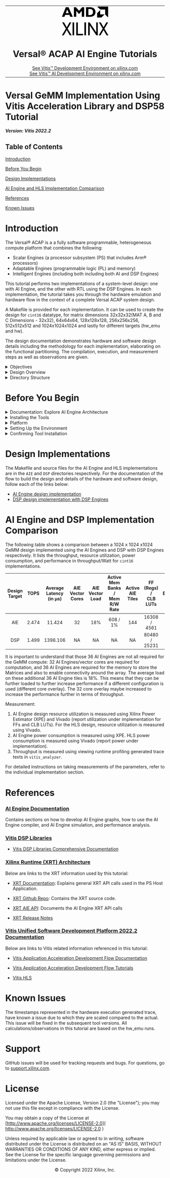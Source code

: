 ﻿<table class="sphinxhide" width="100%">
 <tr width="100%">
    <td align="center"><img src="https://raw.githubusercontent.com/Xilinx/Image-Collateral/main/xilinx-logo.png" width="30%"/><h1>Versal® ACAP AI Engine Tutorials</h1>
    <a href="https://www.xilinx.com/products/design-tools/vitis.html">See Vitis™ Development Environment on xilinx.com</br></a>
    <a href="https://www.xilinx.com/products/design-tools/vitis/vitis-ai.html">See Vitis™ AI Development Environment on xilinx.com</a>
    </td>
 </tr>
</table>

# Versal GeMM Implementation Using Vitis Acceleration Library and DSP58 Tutorial

***Version: Vitis 2022.2***

## Table of Contents

[Introduction](#introduction)

[Before You Begin](#Before-you-Begin)

[Design Implementations](#Design-Implementations)

[AI Engine and HLS Implementation Comparison](#AI-Engine-and-HLS-Implementation-Comparison)

[References](#References)

[Known Issues](#Known-Issues)

# Introduction

The Versal® ACAP is a a fully software programmable, heterogeneous compute platform that combines the following:

- Scalar Engines (a processor subsystem (PS) that includes Arm® processors)
- Adaptable Engines (programmable logic (PL) and memory)
- Intelligent Engines (including both including both AI and DSP Engines)

This tutorial performs two implementations of a system-level design: one with AI Engine, and the other with RTL using the DSP Engines. In each implementation, the tutorial takes you through the hardware emulation and hardware flow in the context of a complete Versal ACAP system design.

A Makefile is provided for each implementation. It can be used to create the design for `cint16` datatype, for matrix dimensions 32x32x32(MAT A, B and C Dimensions - 32x32), 64x64x64, 128x128x128, 256x256x256, 512x512x512 and 1024x1024x1024 and lastly for different targets (hw_emu and hw).

The design documentation demonstrates hardware and software design details including the methodology for each implementation, elaborating on the functional partitioning. The compilation, execution, and measurement steps as well as observations are given.

<details>
  <summary>Objectives</summary> 
	
## Objectives

After completing the tutorial, you should be able to:

* Develop a system-level GeMM design by identifying an algorithm and deploying it on AI Engines or PL and DSP Engines. 
* Build a complete system design by going through the following steps in the Vitis flow:
  * Create the AI Engine Adaptive Data Flow API (ADF) graph.
  * Compile the A72 host application and compiling PL kernels.
  * Use the Vitis compiler (V++) to link the AI Engine and HLS kernels with the platform.
  * Package the design.
  * Run the design through the hardware emulation and hardware flow in a mixed SystemC/RTL cycle-accurate/QEMU-based simulator.
* Understand graph control APIs for AI Engine implementation and HLS APIs for controlling HLS/PL kernels.
* Understand the methodological differences between a design created using AI Engines and a design created using PL and DSP Engines.
* Understand metrics including utilization, performance/throughput, and power across various instances of FFT arrays of different dimensions.

</details>

<details>
  <summary>Design Overview</summary> 
 
## Design Overview

### AIE
In this design, the multiplication of 2 square matrices(MatA and MatB) is done using a 32-AIE core overlay. MatA is
divided into 8 x 4 blocks and MatB into 4 x 8 blocks. MatA input is provided 1x4 block at a time, using 4 input streams,
and MatB is provided using 32 input streams for each 4x8 blocks. Output Matrix MatC is divided into 8x8 blocks and is given out
as 1x8block at a time using 8 output streams. 32 core overlay is chosen to keep the core overlay same across all Matrx
Dimensions, 32x32x32-64x64x64 onwards to 1024x1024x1024 and keep the performance high.

### DSP
In this design, Matrix Multiplication is implemented using Systolic array of 1024 DSP58 Engines. There are 32 DSP58 cascade chains, 
each chain having 32 DSP58s. Matrix-Matrix Multiplication is decomposed into Matrix-Vector multiplication. One Matrix B column vector
is multiplied by each Row of Matrix A. This is achieved by broadcasting Matrix B column vector to DSPs at same position in each
cascade chain, while all 1K elements of Matrix A are read and each element drives one Port A of DSP58. One cascade chain implements
One column vector and one row vector multiplication. This operation completes in 32 clocks.

Thus 32x32 matrix is the basic matrix multiplication unit. Larger matrices are broken down into submatrices of size 32x32, and each 
32x32 submatrix of Matrix A is multiplied with each submatrix of Matrix B. For larger matrix multiplication, partial sum needs to be 
stored, read back, added to the new value and stored back.

</details>

<details>
  <summary>Directory Structure</summary> 
	
## Directory Structure

```
GeMM_AIEvsDSP
|__AIE......................contains AI Engine implementation
|    |Makefile....................with recipes for each step of the design compilation
|    |images......................contains images used for AI Engine Design documentation
|    |description.json............required for internal regression 
|    |multi_params.json...........required for internal regression 
|    |build.......................created and contains subfolders from design build
|    |design......................contains source and include files
|    |      |aie_src....................contains all the aie source files and aiesimulator input files
|    |      |      |aiesim_data.................contains all the files for the aiesimulator input
|    |      |pl_src.....................contains all the data mover source files
|    |      |host_app_src...............contains host application source files
|    |      |system_configs.............contains all system configuration files
|    |      |profiling_configs..........contains xrt.ini file
|    |      |exec_files.................contains hw_emu launch script
|    |      |vivado_metrics_scripts.....contains script for reporting utilisation and power from vivado
|__DSP......................contains DSP implementation targeting DSP Engines
|    |Makefile....................with recipes for each step of the design compilation
|    |images......................contains images used for DSP Design documentation
|    |description.json............required for XOAH
|    |multi_params.json...........required for XOAH
|    |build.......................created and contains subfolders from design build
|    |design......................contains source and include files
|    |      |pl_src.....................contains all GeMM and data mover source files
|    |      |host_app_src...............contains host application source files
|    |      |system_configs.............contains all system configuration files
|    |      |profiling_configs..........contains xrt.ini file
|    |      |exec_files.................contains hw_emu launch script
|    |      |vivado_metrics_scripts.....contains script for reporting utilisation and power from vivado
```
</details>

# Before You Begin

<details>
	
<summary>Documentation: Explore AI Engine Architecture</summary> 

## Documentation: Explore AI Engine Architecture

* [AI Engine Development Design Process](https://www.xilinx.com/support/documentation-navigation/design-process/ai-engine-development.html)

* [AM009 AI Engine Architecture Manual](https://www.xilinx.com/support/documentation/architecture-manuals/am009-versal-ai-engine.pdf)

* [Versal ACAP AI Engines for Dummies](https://forums.xilinx.com/t5/Design-and-Debug-Techniques-Blog/Versal-ACAP-AI-Engines-for-Dummies/ba-p/1132493)

</details>

<details>
<summary>Installing the Tools</summary> 
	
## Installing the Tools

* [AI Engine Tools Lounge](https://www.xilinx.com/member/versal_ai_tools_ea.html)

* [AI Engine Documentation](https://www.xilinx.com/products/design-tools/vitis/vitis-ai.html)

To build and run the GeMM tutorial (AI Engine and HLS implementations), perform the following steps:

* Install the [Vitis Software Platform](https://www.xilinx.com/products/design-tools/vitis/vitis-platform.html).

* Obtain licenses for AI Engine tools.

* Follow the instructions in [Installing Xilinx Runtime and Platforms](https://docs.xilinx.com/r/en-US/ug1393-vitis-application-acceleration/Installing-Xilinx-Runtime-and-Platforms) (XRT).

* Download and set up the [VCK190 Vitis Platform](https://www.xilinx.com/member/vck190_headstart.html#docs).

</details>

<details>
<summary>Platform</summary> 

## Platform

Before beginning the tutorial, make sure you have read and followed the [Vitis Software Platform Release Notes (v2022.2)](https://docs.xilinx.com/r/en-US/ug1393-vitis-application-acceleration/Vitis-Software-Platform-Release-Notes) for setting up software and installing the VCK190 base platform.

This tutorial targets the [VCK190 production board](https://www.xilinx.com/products/boards-and-kits/vck190.html). If you have already purchased this board, download the necessary files from the lounge and ensure you have the correct licenses installed. If you do not have a board and the required license, contact your Xilinx sales contact.

</details>

<details>
<summary>Setting Up the Environment</summary>
 
## Setting up the Environment

When the elements of the Vitis software platform are installed, update the shell environment script. Set the environment variables to your system-specific paths.

To set up XRT, if you have not done this already, run the following command:

```
* source \<XRT-Location\>/setup.sh
```

In the design directory of each implementation, edit `sample_env_setup.sh` script with your file paths, then source the environment script: 

```bash
source sample_env_setup.sh
``` 

The script sets up the environment variables and sources scripts explained below:

1. The `PLATFORM_REPO_PATHS` environment variable is based on where you downloaded the platform.
2. The `XILINX_TOOLS_LOCATION` path to the Xilinx tools is used to source the `settings64.sh` script.
3. The `XLNX_VERSAL` path to the `xilinx-versal-common-v2022.2` directory is used in the step below.
4. The platform is set up by running the `xilinx-versal-common-v2022.2/environment-setup-cortexa72-cortexa53-xilinx-linux` script as provided in the platform download This script sets up the `SDKTARGETSYSROOT` and `CXX` variables. If the script is not present, you _must_ run the `xilinx-versal-common-v2022.2/sdk.sh` script.
5. `DSPLIB_VITIS` is the path to the downloaded Vitis Libraries. This is only required for the AI Engine implementation.
6. In the script, you can optionally set up an `XRT_ROOT` environment variable, pointing to XRT - RPMs, which can be packaged in the Vitis compiler packaging step. If it is not set up, this environment variable is automatically be excluded from packaging.
7. The script also sets up the `PLATFORM` variable pointing to the required `.xpfm` file of the target platform set by the variable `tgt_plat`.

</details>

<details>
<summary>Confirming Tool Installation</summary> 
	
## Confirming Tool Installation

To confirm that you have installed the correct tools, run the following command: 

```bash
which vitis
which aiecompiler
```

To confirm you have the VCK190 base platform, run the following command: 

```bash
platforminfo --list | grep -m 1 -A 9 vck190
```

The output of the above command should be as follows:

```bash
 "baseName": "xilinx_vck190_base_202220_1",
            "version": "1.0",
            "type": "sdsoc",
            "dataCenter": "false",
            "embedded": "true",
            "externalHost": "false",
            "serverManaged": "false",
            "platformState": "pre_synth",
            "usesPR": "false",
```

</details>

# Design Implementations

The Makefile and source files for the AI Engine and HLS implementations are in the `AIE` and `DSP` directories respectively. For the documentation of the flow to build the design and details of the hardware and software design, follow each of the links below:

* [AI Engine design implementation](AIE)
* [DSP design implementation with DSP Engines](DSP)

# AI Engine and DSP Implementation Comparison

The following table shows a comparison between a 1024 x 1024 x1024 GeMM design implemented using the AI Engines and DSP with DSP Engines respectively. It lists the throughput, resource utilization, power consumption, and performance in throughput/Watt for `cint16` implementations.

| Design Target | TOPS<br/> | Average Latency (in μs) | AIE Vector Cores | AIE Vector Load | Active Mem Banks /<br/> Mem R/W Rate | Active AIE Tiles | FF (Regs) /<br/> CLB LUTs | BRAMs | DSPs | Dynamic Power<br/>(in mW) | TOPS per Watt<br/>(in TOPS/Watt) |
|:-------------:|:----------------------------------:|:-----------------------:|:----------------:|:---------------:|:------------------------------------:|:----------------:|:-------------------------:|:-----:|:----:|:-------------------------:|:---------------------------------------:|
| AIE           | 2.474     | 11.424                  | 32               | 18%             | 608 /<br/>1%                         | 144              | 16308 /<br/> 4561        |0       | 0    | 6177                      |  0.4005                          |    
| DSP           | 1.499     |   1398.106              | NA               | NA              | NA                                   | NA               | 80480 /<br/> 25231       | 64     | 1024  | 4765.4                   | 0.186                            |

It is important to understand that those 36 AI Engines are not all required for the GeMM compute: 32 AI Engines/vector cores are required for computation, and 36 AI Engines are required for the memory to store the Matrices and also to enable connectivity around the array. The average load on these additional 36 AI Engine tiles is 18%. This means that they can be further loaded to further increase performance if a different configuration is used (different core overlay).
The 32 core overlay maybe increased to increase the performance further in terms of throughput.

Measurement:
1. AI Engine design resource utilization is measured using Xilinx Power Estimator (XPE) and Vivado (report utilization under implementation for FFs and CLB LUTs). For the HLS design, resource utilization is measured using Vivado.
2. AI Engine power consumption is measured using XPE. HLS power consumption is measured using Vivado (report power under implementation).
3. Throughput is measured using viewing runtime profiling generated trace texts in `vitis_analyzer`.

For detailed instructions on taking measurements of the parameters, refer to the individual implementation section.

# References

### [AI Engine Documentation](https://docs.xilinx.com/search/all?filters=Document_ID~%2522UG1076%2522_%2522UG1079%2522&content-lang=en-US)

Contains sections on how to develop AI Engine graphs, how to use the AI Engine compiler, and AI Engine simulation, and performance analysis.

### [Vitis DSP Libraries](https://github.com/Xilinx/Vitis_Libraries/tree/master/dsp)

* [Vitis DSP Libraries Comprehensive Documentation](https://xilinx.github.io/Vitis_Libraries/dsp/2022.2/) 

### [Xilinx Runtime (XRT) Architecture](https://xilinx.github.io/XRT/master/html/index.html)

Below are links to the XRT information used by this tutorial: 

* [XRT Documentation](https://xilinx.github.io/XRT/master/html/index.html): Explains general XRT API calls used in the PS Host Application. 

* [XRT Github Repo](https://github.com/Xilinx/XRT): Contains the XRT source code. 

* [XRT AIE API](https://github.com/Xilinx/XRT/blob/master/src/runtime_src/core/include/experimental/xrt_aie.h): Documents the AI Engine XRT API calls

* [XRT Release Notes](https://www.xilinx.com/support/documentation/sw_manuals/xilinx2022_2/ug1451-xrt-release-notes.pdf)

### [Vitis Unified Software Development Platform 2022.2 Documentation](https://www.xilinx.com/html_docs/xilinx2022_2/vitis_doc/index.html)

Below are links to Vitis related information referenced in this tutorial:

* [Vitis Application Acceleration Development Flow Documentation](https://www.xilinx.com/html_docs/xilinx2022_2/vitis_doc/kme1569523964461.html)

* [Vitis Application Acceleration Development Flow Tutorials](https://github.com/Xilinx/Vitis-Tutorials)

* [Vitis HLS](https://docs.xilinx.com/r/en-US/ug1399-vitis-hls)

# Known Issues

The timestamps represented in the hardware execution generated trace, have known a issue due to which they are scaled compared to the actual. This issue will be fixed in the subsequent tool versions. All calculations/observations in this tutorial are based on the hw_emu runs.

# Support

GitHub issues will be used for tracking requests and bugs. For questions, go to [support.xilinx.com](http://support.xilinx.com/).

# License

Licensed under the Apache License, Version 2.0 (the "License"); you may not use this file except in compliance with the License.

You may obtain a copy of the License at [http://www.apache.org/licenses/LICENSE-2.0]( http://www.apache.org/licenses/LICENSE-2.0 )


Unless required by applicable law or agreed to in writing, software distributed under the License is distributed on an "AS IS" BASIS, WITHOUT WARRANTIES OR CONDITIONS OF ANY KIND, either express or implied. See the License for the specific language governing permissions and limitations under the License.

<p align="center">  &copy; Copyright 2022 Xilinx, Inc.</p>
